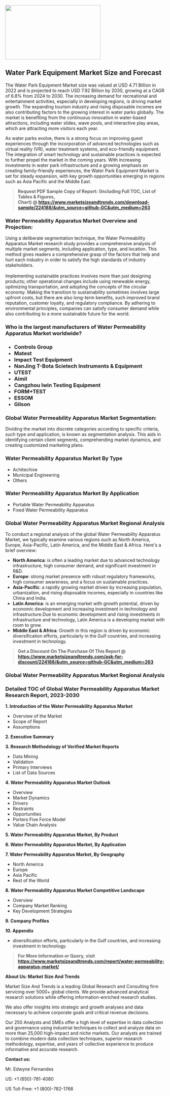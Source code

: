 <p><img class="alignnone size-medium wp-image-20088" src="https://ffe5etoiles.com/wp-content/uploads/2024/12/MST1-300x171.png" alt="" width="300" height="171" /></p><h2>Water Park Equipment Market Size and Forecast</h2><p>The Water Park Equipment Market size was valued at USD 4.71 Billion in 2022 and is projected to reach USD 7.92 Billion by 2030, growing at a CAGR of 6.8% from 2024 to 2030. The increasing demand for recreational and entertainment activities, especially in developing regions, is driving market growth. The expanding tourism industry and rising disposable incomes are also contributing factors to the growing interest in water parks globally. The market is benefiting from the continuous innovation in water-based attractions, including water slides, wave pools, and interactive play areas, which are attracting more visitors each year.</p><p>As water parks evolve, there is a strong focus on improving guest experiences through the incorporation of advanced technologies such as virtual reality (VR), water treatment systems, and eco-friendly equipment. The integration of smart technology and sustainable practices is expected to further propel the market in the coming years. With increasing investments in water park infrastructure and a growing emphasis on creating family-friendly experiences, the Water Park Equipment Market is set for steady expansion, with key growth opportunities emerging in regions such as Asia Pacific and the Middle East.</p></p><blockquote id="" class=""><strong>Request PDF Sample Copy of Report: (Including Full TOC, List of Tables &amp; Figures, Chart)&nbsp;@&nbsp;<strong><a href="https://www.marketsizeandtrends.com/download-sample/224188/&utm_source=github-GC&utm_medium=263" target="_blank">https://www.marketsizeandtrends.com/download-sample/224188/&utm_source=github-GC&utm_medium=263</a></strong></strong></blockquote><h3 id="" class="">Water Permeability Apparatus Market&nbsp;Overview and Projection:</h3><p id="" class="">Using a deliberate segmentation technique, the Water Permeability Apparatus Market research study provides a comprehensive analysis of multiple market segments, including application, type, and location. This method gives readers a comprehensive grasp of the factors that help and hurt each industry in order to satisfy the high standards of industry stakeholders. <br /> <br />Implementing sustainable practices involves more than just designing products; other operational changes include using renewable energy, optimizing transportation, and adopting the concepts of the circular economy. Making the transition to sustainability sometimes involves large upfront costs, but there are also long-term benefits, such improved brand reputation, customer loyalty, and regulatory compliance. By adhering to environmental principles, companies can satisfy consumer demand while also contributing to a more sustainable future for the world.</p><h3 id="" class="">Who is the largest manufacturers of&nbsp;Water Permeability Apparatus Market worldwide?</h3><h3 class=""><p><ul><li>Controls Group </li><li> Matest </li><li> Impact Test Equipment </li><li> NanJing T-Bota Scietech Instruments & Equipment </li><li> UTEST </li><li> Aimil </li><li> Cangzhou Iwin Testing Equipment </li><li> FORM+TEST </li><li> ESSOM </li><li> Gilson</li></ul></p></h3><h3 id="" class="">Global&nbsp;Water Permeability Apparatus Market Segmentation:</h3><p id="" class="">Dividing the market into discrete categories according to specific criteria, such type and application, is known as segmentation analysis. This aids in identifying certain client segments, comprehending market dynamics, and creating customized marketing plans.</p><h3 id="" class="">Water Permeability Apparatus Market&nbsp;By Type</h3><p><p><ul><li>Achitechive</li><li> Municipal Engineering</li><li> Others</p></li></ul></p></p><h3 id="" class="">Water Permeability Apparatus Market&nbsp;By Application</h3><p class=""><p><ul><li>Portable Water Permeability Apparatus</li><li> Fixed Water Permeability Apparatus</li></ul></p></p><h3 id="" class="">Global Water Permeability Apparatus Market Regional Analysis</h3><p id="" class="">To conduct a regional analysis of the global Water Permeability Apparatus Market, we typically examine various regions such as North America, Europe, Asia-Pacific, Latin America, and the Middle East &amp; Africa. Here's a brief overview:</p><ul><li><strong>North America</strong>: is often a leading market due to advanced technology infrastructure, high consumer demand, and significant investment in R&amp;D.</li><li><strong>Europe</strong>: strong market presence with robust regulatory frameworks, high consumer awareness, and a focus on sustainable practices.</li><li><strong>Asia-Pacific</strong>: a rapidly growing market driven by increasing population, urbanization, and rising disposable incomes, especially in countries like China and India.</li><li><strong>Latin America</strong>: is an emerging market with growth potential, driven by economic development and increasing investment in technology and infrastructure.Due to economic development and rising investments in infrastructure and technology, Latin America is a developing market with room to grow.</li><li><strong>Middle East &amp; Africa</strong>: Growth in this region is driven by economic diversification efforts, particularly in the Gulf countries, and increasing investment in technology.</li></ul><blockquote id="" class=""><strong>Get a Discount On The Purchase Of This Report @ <strong><a href="https://www.marketsizeandtrends.com/ask-for-discount/224188/&utm_source=github-GC&utm_medium=263" target="_blank">https://www.marketsizeandtrends.com/ask-for-discount/224188/&utm_source=github-GC&utm_medium=263</a></strong></strong></blockquote><h3 id="" class="">Global Water Permeability Apparatus Market Regional Analysis</h3><h3 id="" class="">Detailed TOC of Global Water Permeability Apparatus Market Research Report, 2023-2030</h3><p id="" class=""><strong>1. Introduction of the Water Permeability Apparatus Market</strong></p><ul><li>Overview of the Market</li><li>Scope of Report</li><li>Assumptions</li></ul><p id="" class=""><strong>2. Executive Summary</strong></p><p id="" class=""><strong>3. Research Methodology of Verified Market Reports</strong></p><ul><li>Data Mining</li><li>Validation</li><li>Primary Interviews</li><li>List of Data Sources</li></ul><p id="" class=""><strong>4. Water Permeability Apparatus Market Outlook</strong></p><ul><li>Overview</li><li>Market Dynamics</li><li>Drivers</li><li>Restraints</li><li>Opportunities</li><li>Porters Five Force Model</li><li>Value Chain Analysis</li></ul><p id="" class=""><strong>5. Water Permeability Apparatus Market, By Product</strong></p><p id="" class=""><strong>6. Water Permeability Apparatus Market, By Application</strong></p><p id="" class=""><strong>7. Water Permeability Apparatus Market, By Geography</strong></p><ul><li>North America</li><li>Europe</li><li>Asia Pacific</li><li>Rest of the World</li></ul><p id="" class=""><strong>8. Water Permeability Apparatus Market Competitive Landscape</strong></p><ul><li>Overview</li><li>Company Market Ranking</li><li>Key Development Strategies</li></ul><p id="" class=""><strong>9. Company Profiles</strong></p><p id="" class=""><strong>10. Appendix</strong></p><ul><li>diversification efforts, particularly in the Gulf countries, and increasing investment in technology.</li></ul><blockquote id="" class=""><strong>For More Information or Query, visit <strong><strong><a href="https://www.marketsizeandtrends.com/report/water-permeability-apparatus-market/" target="_blank">https://www.marketsizeandtrends.com/report/water-permeability-apparatus-market/</a></strong></strong></strong></blockquote><p id="" class=""><strong>About Us: Market Size And Trends</strong></p><p id="" class="">Market Size And Trends is a leading Global Research and Consulting firm servicing over 5000+ global clients. We provide advanced analytical research solutions while offering information-enriched research studies.</p><p id="" class="">We also offer insights into strategic and growth analyses and data necessary to achieve corporate goals and critical revenue decisions.</p><p id="" class="">Our 250 Analysts and SMEs offer a high level of expertise in data collection and governance using industrial techniques to collect and analyze data on more than 25,000 high-impact and niche markets. Our analysts are trained to combine modern data collection techniques, superior research methodology, expertise, and years of collective experience to produce informative and accurate research.</p><p id="" class=""><strong>Contact us:</strong></p><p id="" class="">Mr. Edwyne Fernandes</p><p id="" class="">US: +1 (650)-781-4080</p><p id="" class="">US Toll-Free: +1 (800)-782-1768</p>

